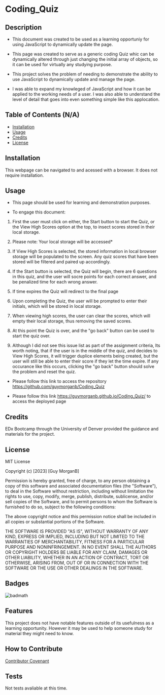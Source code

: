 # Coding_Quiz
## Description

- This document was created to be used as a learning opportuniy for using JavaScript to dynamically update the page.

- This page was created to serve as a generic coding Quiz whic can be dynamically altered through just changing the initial array of objects, so it can be used for virtually any studying purpose.

- This project solves the problem of needing to demonstrate the ability to use JavaScript to dynamically update and manage the page.

- I was able to expand my knowleged of JavaScript and how it can be applied to the working needs of a user. I was also able to understand the level of detail that goes into even something simple like this applocation.

## Table of Contents (N/A)
- [Installation](#installation)
- [Usage](#usage)
- [Credits](#credits)
- [License](#license)

## Installation

This webpage can be navigated to and acessed with a browser. It does not require installation.

## Usage

- This page should be used for learning and demonstration purposes.

- To engage this document: 

1) First the user must click on either, the Start button to start the Quiz, or the View High Scores option at the top, to insect scores stored in their local storage.

2) Please note: Your local storage will be accessed*

3) If View High Scores is selected, the stored information in local browser storage will be populated to the screen. Any quiz scores that have been stored will be filtered and paired up accordingly.

4) If the Start button is selected, the Quiz will begin, there are 6 questions in this quiz, and the user will socre points for each correct answer, and be penalized time for each wrong answer.

5) If time expires the Quiz will redirect to the final page

6) Upon completing the Quiz, the user will be prompted to enter their initials, which will be stored in local storage.

7) When viewing high scores, the user can clear the scores, which will empty their local storage, thus removing the saved scores.

8) At this point the Quiz is over, and the "go back" button can be used to start the quiz over.

9) Although I did not see this issue list as part of the assignment criteria, Its worth noting, that if the user is in the middle of the quiz, and decides to View High Scores, it will trigger duplice elements being created, but the user will still be able to enter their score if they let the time expire. If any occurance like this occurs, clicking the "go back" button should solve the problem and reset the quiz.


- Please follow this link to access the repository https://github.com/guymorganb/Coding_Quiz


- Please follow this link https://guymorganb.github.io/Coding_Quiz/ to access the deployed page
    

## Credits

EDx Bootcamp through the University of Denver provided the guidance and materials for the project.

## License

MIT License

Copyright (c) [2023] [Guy MorganB]

Permission is hereby granted, free of charge, to any person obtaining a copy
of this software and associated documentation files (the "Software"), to deal
in the Software without restriction, including without limitation the rights
to use, copy, modify, merge, publish, distribute, sublicense, and/or sell
copies of the Software, and to permit persons to whom the Software is
furnished to do so, subject to the following conditions:

The above copyright notice and this permission notice shall be included in all
copies or substantial portions of the Software.

THE SOFTWARE IS PROVIDED "AS IS", WITHOUT WARRANTY OF ANY KIND, EXPRESS OR
IMPLIED, INCLUDING BUT NOT LIMITED TO THE WARRANTIES OF MERCHANTABILITY,
FITNESS FOR A PARTICULAR PURPOSE AND NONINFRINGEMENT. IN NO EVENT SHALL THE
AUTHORS OR COPYRIGHT HOLDERS BE LIABLE FOR ANY CLAIM, DAMAGES OR OTHER
LIABILITY, WHETHER IN AN ACTION OF CONTRACT, TORT OR OTHERWISE, ARISING FROM,
OUT OF OR IN CONNECTION WITH THE SOFTWARE OR THE USE OR OTHER DEALINGS IN THE
SOFTWARE.

## Badges

![badmath](https://img.shields.io/github/license/guymorganb/Coding_Quiz)


## Features

This project does not have notable features outside of its usefulness as a learning opportunity. However it may be used to help someone study for material they might need to know.

## How to Contribute

[Contributor Covenant](https://www.contributor-covenant.org/)

## Tests

Not tests avaliable at this time.
